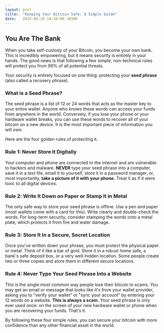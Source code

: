 ```yaml
---
layout: post
title:  "Keeping Your Bitcoin Safe: A Simple Guide"
date:   2025-09-10 14:30:00 +0300
---
```


## You Are The Bank

When you take self-custody of your Bitcoin, you become your own bank. This is incredibly empowering, but it means security is entirely in your hands. The good news is that following a few simple, non-technical rules will protect you from 99% of all potential threats.

Your security is entirely focused on one thing: protecting your **seed phrase** (also called a recovery phrase).

### What is a Seed Phrase?

The seed phrase is a list of 12 or 24 words that acts as the master key to your entire wallet. Anyone who knows these words can access your funds from anywhere in the world. Conversely, if you lose your phone or your hardware wallet breaks, you can use these words to recover all of your bitcoin on a new device. It is the most important piece of information you will own.

Here are the four golden rules of protecting it.

### Rule 1: Never Store It Digitally

Your computer and phone are connected to the internet and are vulnerable to hackers and malware. **NEVER** type your seed phrase into a computer, save it in a text file, email it to yourself, store it in a password manager, or, most importantly, **take a picture of it with your phone.** Treat it as if it were toxic to all digital devices.

### Rule 2: Write It Down on Paper or Stamp It in Metal

The only safe way to store your seed phrase is offline. Use a pen and paper (most wallets come with a card for this). Write clearly and double-check the words. For long-term security, consider stamping the words onto a metal plate, which protects it from fire and water damage.

### Rule 3: Store It In a Secure, Secret Location

Once you've written down your phrase, you must protect the physical paper or metal. Think of it like a bar of gold. Store it in a robust home safe, a bank's safe deposit box, or a very well-hidden location. Some people create two or three copies and store them in different secure locations.

### Rule 4: Never Type Your Seed Phrase Into a Website

This is the single most common way people lose their bitcoin to scams. You may get an email or message that looks like it's from your wallet provider, asking you to "verify your wallet" or "sync your account" by entering your 12 words on a website. **This is always a scam.** Your seed phrase is only ever used once: on the screen of your new hardware wallet or phone when you are recovering your funds. That's it.

By following these four simple rules, you can secure your bitcoin with more confidence than any other financial asset in the world.
